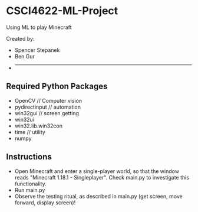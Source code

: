 # CSCI4622-ML-Project
Using ML to play Minecraft

Created by:  
- Spencer Stepanek  
- Ben Gur  
- _________  


## Required Python Packages
- OpenCV  // Computer vision
- pydirectinput  // automation
- win32gui  // screen getting
- win32ui  
- win32.lib.win32con  
- time  // utility
- numpy  


## Instructions
- Open Minecraft and enter a single-player world, so that the window reads "Minecraft 1.18.1 - Singleplayer". Check main.py to investigate this functionality.  
- Run main.py  
- Observe the testing ritual, as described in main.py (get screen, move forward, display screen)!
